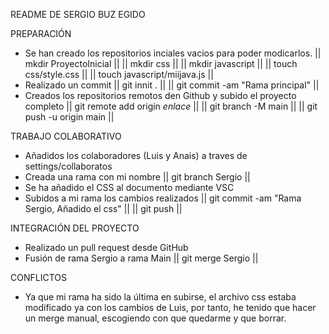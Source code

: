 README DE SERGIO BUZ EGIDO

PREPARACIÓN
 - Se han creado los repositorios inciales vacios para poder modicarlos.
 || mkdir ProyectoInicial ||
 || mkdir css ||
 || mkdir javascript ||
 || touch css/style.css ||
 || touch javascript/miijava.js ||
 - Realizado un commit
 || git innit . ||
 || git commit -am "Rama principal" ||
 - Creados los repositorios remotos den Github y subido el proyecto completo
 || git remote add origin *enlace* ||
 || git branch -M main ||
 || git push -u origin main ||


TRABAJO COLABORATIVO
 - Añadidos los colaboradores (Luis y Anais) a traves de settings/collaboratos
 - Creada una rama con mi nombre
  || git branch Sergio ||
 - Se ha añadido el CSS al documento mediante VSC
 - Subidos a mi rama los cambios realizados
  || git commit -am "Rama Sergio, Añadido el css" ||
  || git push ||

INTEGRACIÓN DEL PROYECTO
 - Realizado un pull request desde GitHub
 - Fusión de rama Sergio a rama Main
 || git merge Sergio ||

CONFLICTOS
 - Ya que mi rama ha sido la última en subirse, el archivo css estaba modificado ya con los cambios de Luis, por tanto, he tenido que hacer un merge manual, escogiendo con que quedarme y que borrar.
